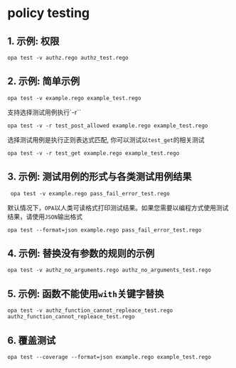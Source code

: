 # policy testing

## 1. 示例: 权限

```shell
opa test -v authz.rego authz_test.rego
```

## 2. 示例: 简单示例

```shell
opa test -v example.rego example_test.rego
```

支持选择测试用例执行`-r``
```shell
opa test -v -r test_post_allowed example.rego example_test.rego
```

选择测试用例是执行正则表达式匹配, 你可以测试以`test_get`的相关测试
```shell
opa test -v -r test_get example.rego example_test.rego
```

## 3. 示例: 测试用例的形式与各类测试用例结果

```shell
 opa test -v example.rego pass_fail_error_test.rego
 ```

默认情况下，`OPA`以人类可读格式打印测试结果。如果您需要以编程方式使用测试结果，请使用`JSON`输出格式

```shell
opa test --format=json example.rego pass_fail_error_test.rego 
```

## 4. 示例: 替换没有参数的规则的示例

```shell
opa test -v authz_no_arguments.rego authz_no_arguments_test.rego
```

## 5. 示例: 函数不能使用`with`关键字替换

```shell
opa test -v authz_function_cannot_repleace_test.rego authz_function_cannot_repleace_test.rego
```

## 6. 覆盖测试

```shell
opa test --coverage --format=json example.rego example_test.rego
```